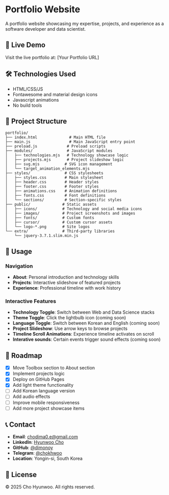 # Portfolio Website

A portfolio website showcasing my expertise, projects, and experience as a software developer and data scientist.

## 🚀 Live Demo

Visit the live portfolio at: [Your Portfolio URL]

## 🛠️ Technologies Used

- HTML/CSS/JS
- Fontawesome and material design icons
- Javascript animations
- No build tools

## 📁 Project Structure

```
portfolio/
├── index.html              # Main HTML file
├── main.js                 # Main JavaScript entry point
├── preload.js             # Preload scripts
├── modules/               # JavaScript modules
│   ├── technologies.mjs   # Technology showcase logic
│   ├── projects.mjs       # Project slideshow logic
│   ├── svg.mjs           # SVG icon management
│   └── target_animation_elements.mjs
├── styles/               # CSS stylesheets
│   ├── styles.css        # Main stylesheet
│   ├── header.css        # Header styles
│   ├── footer.css        # Footer styles
│   ├── animations.css    # Animation definitions
│   ├── fonts.css         # Font definitions
│   └── sections/         # Section-specific styles
├── public/              # Static assets
│   ├── icons/           # Technology and social media icons
│   ├── images/          # Project screenshots and images
│   ├── fonts/           # Custom fonts
│   ├── cursor/          # Custom cursor assets
│   └── logo-*.png       # Site logos
└── extra/               # Third-party libraries
    └── jquery-3.7.1.slim.min.js
```

## 🎯 Usage

### Navigation
- **About**: Personal introduction and technology skills
- **Projects**: Interactive slideshow of featured projects
- **Experience**: Professional timeline with work history

### Interactive Features
- **Technology Toggle**: Switch between Web and Data Science stacks
- **Theme Toggle**: Click the lightbulb icon (coming soon)
- **Language Toggle**: Switch between Korean and English (coming soon)
- **Project Slideshow**: Use arrow keys to browse projects
- **Timeline Scroll Animations**: Experience timeline activates on scroll
- **Interative sounds**: Certain events trigger sound effects (coming soon)

## 🔮 Roadmap

- [x] Move Toolbox section to About section
- [x] Implement projects logic
- [x] Deploy on GitHub Pages
- [x] Add light theme functionality
- [ ] Add Korean language version
- [ ] Add audio effects
- [ ] Improve mobile responsiveness
- [ ] Add more project showcase items

## 📞 Contact

- **Email**: [chodima0.e@gmail.com](mailto:chodima0.e@gmail.com)
- **LinkedIn**: [Hyunwoo Cho](https://www.linkedin.com/in/hyunwoo-cho-b243b02bb/)
- **GitHub**: [@dimonoy](https://github.com/dimonoy)
- **Telegram**: [@chokhwoo](https://t.me/chokhwoo)
- **Location**: Yongin-si, South Korea

## 📄 License

© 2025 Cho Hyunwoo. All rights reserved.

